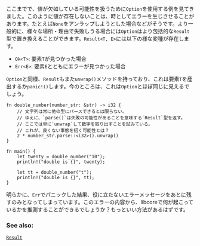 <!-- Previously, we have used the type `Option` to annotate that absence is a possibility. This
absence sometimes appears as an error, for example when `None` is unwrapped. In the more
general case where there may be multiple failure points for a multitude of different reasons,
an `Option` can be replaced by the more general `Result` type. A `Result<T, E>` has these
variants: -->
ここまでで、値が欠如している可能性を扱うために`Option`を使用する例を見てきました。このように値が存在しないことは、時としてエラーを生じさせることがあります。たとえば`None`をアンラップしようとした場合などがそうです。より一般的に、様々な場所・理由で失敗しうる場合には`Option`はより包括的な`Result`型で置き換えることができます。`Result<T, E>`には以下の様な変種が存在します。

<!-- * `Ok<T>`: An element `T` was found
* `Err<E>`: An error was found with element `E` -->
* `Ok<T>`: 要素`T`が見つかった場合
* `Err<E>`: 要素`E`とともにエラーが見つかった場合

<!-- Similar to `Option`, `Result` also contains the `unwrap()` method which yields the element
`T` or calls `panic!()`. So far, this should seem similar to `Option`: -->
`Option`と同様、`Result`もまた`unwrap()`メソッドを持っており、これは要素`T`を産出するか`panic!()`します。今のところは、これは`Option`とほぼ同じに見えるでしょう。

``` rust,editable,ignore,mdbook-runnable
fn double_number(number_str: &str) -> i32 {
    // 文字列は常に他の型にパースできるとは限らない。
    // ゆえに、`parse()`は失敗の可能性があることを意味する`Result`型を返す。
    // ここでは単に`unwrap`して数字を取り出すことを試みている。
    // これが、良くない事態を招く可能性とは？
    2 * number_str.parse::<i32>().unwrap()
}

fn main() {
    let twenty = double_number("10");
    println!("double is {}", twenty);

    let tt = double_number("t");
    println!("double is {}", tt);
}

```

<!-- Clearly, panicking on an `Err` leaves an unhelpful error message. Do we even know anything
about libcore that the error is telling us all about? There must be a better way. -->
明らかに、`Err`でパニックした結果、役に立たないエラーメッセージをあとに残すのみとなってしまっています。このエラーの内容から、libcoreで何が起こっているかを推測することができるでしょうか？もっといい方法があるはずです。


### See also:

[`Result`][result]

[result]: http://doc.rust-lang.org/std/result/enum.Result.html
